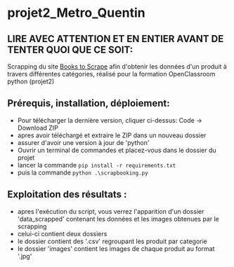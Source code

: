 # projet2_Metro_Quentin

## LIRE AVEC ATTENTION ET EN ENTIER AVANT DE TENTER QUOI QUE CE SOIT:
Scrapping du site [Books to Scrape](http://books.toscrape.com/index.html) afin d'obtenir les données d'un produit à travers différentes catégories, réalisé pour la formation OpenClassroom python (projet2)

## Prérequis, installation, déploiement:
- Pour télécharger la dernière version, cliquer ci-dessus: Code -> Download ZIP
- apres avoir téléchargé et extraire le ZIP dans un nouveau dossier
- assurer d'avoir une version à jour de 'python'
- Ouvrir un terminal de commandes et placez-vous dans le dossier du projet
- lancer la commande `pip install -r requirements.txt`
- puis la commande `python .\scrapbooking.py`

## Exploitation des résultats :
- apres l'exécution du script, vous verrez l'apparition d'un dossier 'data_scrapped'
contenant les données et les images obtenues par le scrapping
- celui-ci contient deux dossiers
- le dossier contient des '.csv' regroupant les produit par categorie
- le dossier 'images' contient les images de chaque produit au format '.jpg'
